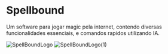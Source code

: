 # Spellbound
Um software para jogar magic pela internet, contendo diversas funcionalidades essenciais, e comandos rapidos utilizando IA.

![SpellBoundLogo](https://github.com/user-attachments/assets/df804889-3dba-44ff-8355-183b7c87dc82) ![SpellBoundLogo(1)](https://github.com/user-attachments/assets/23089a90-948e-478d-a6ae-f017390364d6)

